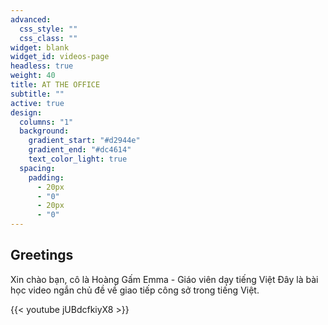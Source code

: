 ```yaml
---
advanced:
  css_style: ""
  css_class: ""
widget: blank
widget_id: videos-page
headless: true
weight: 40
title: AT THE OFFICE
subtitle: ""
active: true
design:
  columns: "1"
  background:
    gradient_start: "#d2944e"
    gradient_end: "#dc4614"
    text_color_light: true
  spacing:
    padding:
      - 20px
      - "0"
      - 20px
      - "0"
---
```

## Greetings

Xin chào bạn, cô là Hoàng Gấm Emma - Giáo viên dạy tiếng Việt
Đây là bài học video ngắn chủ đề về giao tiếp công sở trong tiếng Việt.

{{< youtube jUBdcfkiyX8 >}}

</br>